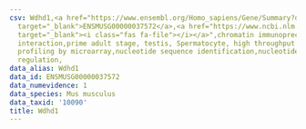 ```yaml
---
csv: Wdhd1,<a href="https://www.ensembl.org/Homo_sapiens/Gene/Summary?db=core;g=ENSMUSG00000037572"
  target="_blank">ENSMUSG00000037572</a>,<a href="https://www.ncbi.nlm.nih.gov/pubmed/23834426"
  target="_blank"><i class="fas fa-file"></i></a>",chromatin immunoprecipitation assay,direct
  interaction,prime adult stage, testis, Spermatocyte, high throughput transcription
  profiling by microarray,nucleotide sequence identification,nucleotide sequence identification,transcriptional
  regulation,
data_alias: Wdhd1
data_id: ENSMUSG00000037572
data_numevidence: 1
data_species: Mus musculus
data_taxid: '10090'
title: Wdhd1
---
```

